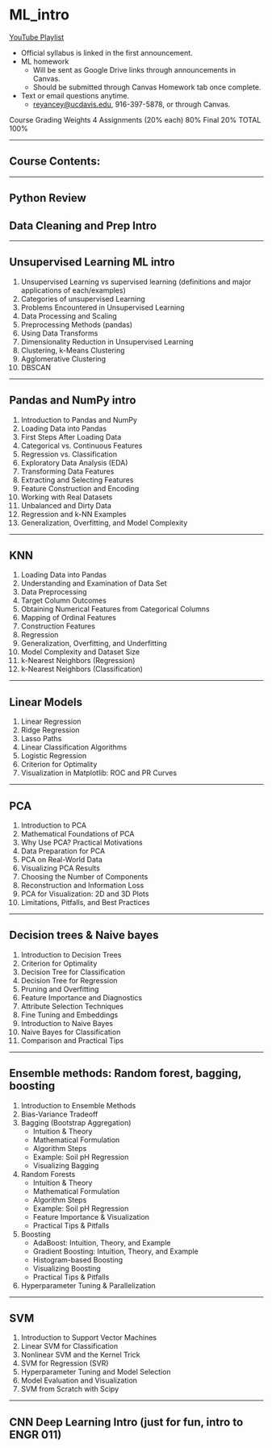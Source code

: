 # ML_intro
[YouTube Playlist](https://youtube.com/playlist?list=PLuGb0-rQ2tEzQzgaBC18Ubg5lZBXGnVbk&si=SinYqUHv5QKq1tOL)

* Official syllabus is linked in the first announcement.
* ML homework
  *  Will be sent as Google Drive links through announcements in Canvas.
  *  Should be submitted through Canvas Homework tab once complete.
* Text or email questions anytime.
  * reyancey@ucdavis.edu, 916-397-5878, or through Canvas.
 
Course Grading Weights
4 Assignments (20% each)	80%
Final	20%
TOTAL	100%

----------------------------------------------------------------------
## Course Contents:
----------------------------------------------------------------------
Python Review
----------------------------------------------------------------------
Data Cleaning and Prep Intro
----------------------------------------------------------------------
----------------------------------------------------------------------
Unsupervised Learning ML intro 
----------------------------------------------------------------------
1. Unsupervised Learning vs supervised learning (definitions and major applications of each/examples)
2. Categories of unsupervised Learning
3. Problems Encountered in Unsupervised Learning
4. Data Processing and Scaling
5. Preprocessing Methods (pandas)
6. Using Data Transforms
7. Dimensionality Reduction in Unsupervised Learning
8. Clustering, k-Means Clustering
9. Agglomerative Clustering
10. DBSCAN

----------------------------------------------------------------------
Pandas and NumPy intro
----------------------------------------------------------------------
1. Introduction to Pandas and NumPy
2. Loading Data into Pandas
3. First Steps After Loading Data
4. Categorical vs. Continuous Features
5. Regression vs. Classification
6. Exploratory Data Analysis (EDA)
7. Transforming Data Features
8. Extracting and Selecting Features
9. Feature Construction and Encoding
10. Working with Real Datasets
11. Unbalanced and Dirty Data
12. Regression and k-NN Examples
13. Generalization, Overfitting, and Model Complexity

----------------------------------------------------------------------
KNN
----------------------------------------------------------------------
1. Loading Data into Pandas
2. Understanding and Examination of Data Set
3. Data Preprocessing
4. Target Column Outcomes
5. Obtaining Numerical Features from Categorical Columns
6. Mapping of Ordinal Features
7. Construction Features
8. Regression
9. Generalization, Overfitting, and Underfitting
10. Model Complexity and Dataset Size
11. k-Nearest Neighbors (Regression)
12. k-Nearest Neighbors (Classification)

----------------------------------------------------------------------
Linear Models
----------------------------------------------------------------------
1. Linear Regression
2. Ridge Regression
3. Lasso Paths
4. Linear Classification Algorithms
5. Logistic Regression
6. Criterion for Optimality
7. Visualization in Matplotlib: ROC and PR Curves

----------------------------------------------------------------------
PCA
----------------------------------------------------------------------
1. Introduction to PCA
2. Mathematical Foundations of PCA
3. Why Use PCA? Practical Motivations
4. Data Preparation for PCA
5. PCA on Real-World Data
6. Visualizing PCA Results
7. Choosing the Number of Components
8. Reconstruction and Information Loss
9. PCA for Visualization: 2D and 3D Plots
10. Limitations, Pitfalls, and Best Practices

----------------------------------------------------------------------
Decision trees & Naive bayes
----------------------------------------------------------------------
1. Introduction to Decision Trees
2. Criterion for Optimality
3. Decision Tree for Classification
4. Decision Tree for Regression
5. Pruning and Overfitting
6. Feature Importance and Diagnostics
7. Attribute Selection Techniques
8. Fine Tuning and Embeddings
9. Introduction to Naive Bayes
10. Naive Bayes for Classification
11. Comparison and Practical Tips

----------------------------------------------------------------------
Ensemble methods: Random forest, bagging, boosting
----------------------------------------------------------------------
1. Introduction to Ensemble Methods
2. Bias-Variance Tradeoff
3. Bagging (Bootstrap Aggregation)
    - Intuition & Theory
    - Mathematical Formulation
    - Algorithm Steps
    - Example: Soil pH Regression
    - Visualizing Bagging
4. Random Forests
    - Intuition & Theory
    - Mathematical Formulation
    - Algorithm Steps
    - Example: Soil pH Regression
    - Feature Importance & Visualization
    - Practical Tips & Pitfalls
5. Boosting
    - AdaBoost: Intuition, Theory, and Example
    - Gradient Boosting: Intuition, Theory, and Example
    - Histogram-based Boosting
    - Visualizing Boosting
    - Practical Tips & Pitfalls
6. Hyperparameter Tuning & Parallelization

----------------------------------------------------------------------
SVM
----------------------------------------------------------------------
1. Introduction to Support Vector Machines
2. Linear SVM for Classification
3. Nonlinear SVM and the Kernel Trick
4. SVM for Regression (SVR)
5. Hyperparameter Tuning and Model Selection
6. Model Evaluation and Visualization
7. SVM from Scratch with Scipy

----------------------------------------------------------------------
CNN Deep Learning Intro (just for fun, intro to ENGR 011)
----------------------------------------------------------------------

